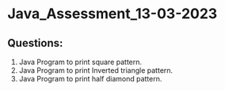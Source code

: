 # Java_Assessment_13-03-2023

## Questions:

1. Java Program to print square pattern.
2. Java Program to print Inverted triangle pattern.
3. Java Program to print half diamond pattern.
